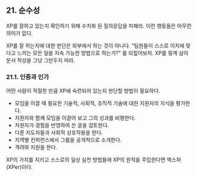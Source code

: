 
## 21. 순수성

XP를 잘하고 있는지 확인하기 위해 수치화 된 질의응답을 피해라. 
이런 행동들은 아무런 의미가 없다. 

XP를 잘 하는지에 대한 판단은 외부에서 하는 것이 아니다. 
"팀원들이 스스로 이치에 맞다고 느끼는 모든 일을 지속 가능한 방법으로 하는가?" 를 되짚어보자. 
XP를 핑계 삼아 문서 작성을 그냥 그만두지 마라. 

### 21.1. 인증과 인가

어떤 사람이 적절한 만큼 XP에 숙련되어 있는지 판단할 방법이 필요하다. 

* 모임을 이끌 때 필요한 기술적, 사회적, 조직적 기술에 대한 지원자의 지식을 평가한다.
* 지원자와 함께 모임을 이끌어 보고 그의 성과를 비평한다.
* 자원자가 경험을 반영하여 쓴 글을 검토한다.
* 다른 지도자들과 사회적 상호작용을 한다.
* 지역별 컨퍼런스에서 그룹을 공개적으로 소개한다.
* 격려와 지원을 한다.

XP의 가치를 지키고 스스로의 일상 실천 방법들에 XP의 원칙을 주입한다면 엑스퍼(XPer)이다. 

